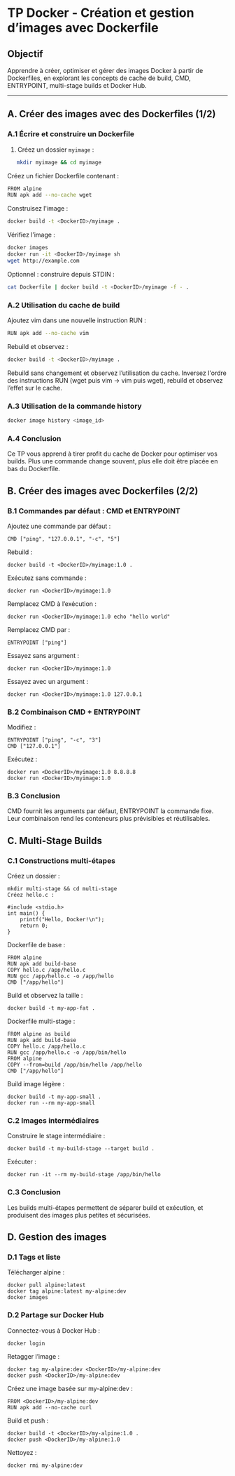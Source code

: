 # TP Docker - Création et gestion d’images avec Dockerfile

## Objectif
Apprendre à créer, optimiser et gérer des images Docker à partir de Dockerfiles, en explorant les concepts de cache de build, CMD, ENTRYPOINT, multi-stage builds et Docker Hub.

---

## A. Créer des images avec des Dockerfiles (1/2)

### A.1 Écrire et construire un Dockerfile

1. Créez un dossier `myimage` :
```bash
   mkdir myimage && cd myimage
```
Créez un fichier Dockerfile contenant :
```bash
FROM alpine
RUN apk add --no-cache wget
```
Construisez l'image :

```bash
docker build -t <DockerID>/myimage .
```
Vérifiez l’image :
```bash
docker images
docker run -it <DockerID>/myimage sh
wget http://example.com
```
Optionnel : construire depuis STDIN :
```bash
cat Dockerfile | docker build -t <DockerID>/myimage -f - .
```
### A.2 Utilisation du cache de build
Ajoutez vim dans une nouvelle instruction RUN :
```bash
RUN apk add --no-cache vim
```
Rebuild et observez :
```bash
docker build -t <DockerID>/myimage .
```
Rebuild sans changement et observez l’utilisation du cache.
Inversez l'ordre des instructions RUN (wget puis vim → vim puis wget), rebuild et observez l’effet sur le cache.
### A.3 Utilisation de la commande history
```bash
docker image history <image_id>
```
### A.4 Conclusion
Ce TP vous apprend à tirer profit du cache de Docker pour optimiser vos builds. Plus une commande change souvent, plus elle doit être placée en bas du Dockerfile.

## B. Créer des images avec Dockerfiles (2/2)
### B.1 Commandes par défaut : CMD et ENTRYPOINT
Ajoutez une commande par défaut :
```
CMD ["ping", "127.0.0.1", "-c", "5"]
```
Rebuild :
```
docker build -t <DockerID>/myimage:1.0 .
```
Exécutez sans commande :
```
docker run <DockerID>/myimage:1.0
```
Remplacez CMD à l’exécution :
```
docker run <DockerID>/myimage:1.0 echo "hello world"
```
Remplacez CMD par :
```
ENTRYPOINT ["ping"]
```
Essayez sans argument :
```
docker run <DockerID>/myimage:1.0
```
Essayez avec un argument :
```
docker run <DockerID>/myimage:1.0 127.0.0.1
```
### B.2 Combinaison CMD + ENTRYPOINT
Modifiez :
```
ENTRYPOINT ["ping", "-c", "3"]
CMD ["127.0.0.1"]
```
Exécutez :
```
docker run <DockerID>/myimage:1.0 8.8.8.8
docker run <DockerID>/myimage:1.0
```
### B.3 Conclusion
CMD fournit les arguments par défaut, ENTRYPOINT la commande fixe. Leur combinaison rend les conteneurs plus prévisibles et réutilisables.
## C. Multi-Stage Builds
### C.1 Constructions multi-étapes
Créez un dossier :
```
mkdir multi-stage && cd multi-stage
Créez hello.c :
```
```
#include <stdio.h>
int main() {
    printf("Hello, Docker!\n");
    return 0;
}
```
Dockerfile de base :
```
FROM alpine
RUN apk add build-base
COPY hello.c /app/hello.c
RUN gcc /app/hello.c -o /app/hello
CMD ["/app/hello"]
```
Build et observez la taille :
```
docker build -t my-app-fat .
```
Dockerfile multi-stage :
```
FROM alpine as build
RUN apk add build-base
COPY hello.c /app/hello.c
RUN gcc /app/hello.c -o /app/bin/hello
FROM alpine
COPY --from=build /app/bin/hello /app/hello
CMD ["/app/hello"]
```
Build image légère :

```
docker build -t my-app-small .
docker run --rm my-app-small
```
### C.2 Images intermédiaires
Construire le stage intermédiaire :

```
docker build -t my-build-stage --target build .
```
Exécuter :

```
docker run -it --rm my-build-stage /app/bin/hello
```
### C.3 Conclusion
Les builds multi-étapes permettent de séparer build et exécution, et produisent des images plus petites et sécurisées.

## D. Gestion des images
### D.1 Tags et liste
Télécharger alpine :

```
docker pull alpine:latest
docker tag alpine:latest my-alpine:dev
docker images
```
### D.2 Partage sur Docker Hub
Connectez-vous à Docker Hub :

```
docker login
```
Retagger l’image :
```
docker tag my-alpine:dev <DockerID>/my-alpine:dev
docker push <DockerID>/my-alpine:dev
```
Créez une image basée sur my-alpine:dev :
```
FROM <DockerID>/my-alpine:dev
RUN apk add --no-cache curl
```
Build et push :

```
docker build -t <DockerID>/my-alpine:1.0 .
docker push <DockerID>/my-alpine:1.0
```
Nettoyez :
```
docker rmi my-alpine:dev
```
